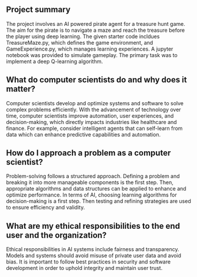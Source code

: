 ## Project summary
The project involves an AI powered pirate agent for a treasure hunt game. The aim for the pirate is to navigate a maze and reach the treasure before the player using deep learning. The given starter code incldues TreasureMaze.py, which defines the game environment, and GameExperience.py, which manages learning experiences. A jupyter notebook was provided to simulate gameplay. The primary task was to implement a deep Q-learning algorithm.

## What do computer scientists do and why does it matter?
Computer scientists develop and optimize systems and software to solve complex problems efficiently. With the advancement of technology over time, computer scientists improve automation, user experiences, and decision-making, which directly impacts industries like healthcare and finance. For example, consider intelligent agents that can self-learn from data which can enhance predictive capabilities and automation.

## How do I approach a problem as a computer scientist?
Problem-solving follows a structured approach. Defining a problem and breaking it into more manageable components is the first step. Then, appropriate algorithms and data structures can be applied to enhance and optimize performance. In terms of AI, choosing learning algorithms for decision-making is a first step. Then testing and refining strategies are used to ensure efficiency and validity.

## What are my ethical responsibilities to the end user and the organization?
Ethical responsibilities in AI systems include fairness and transparency. Models and systems should avoid misuse of private user data and avoid bias. It is important to follow best practices in security and software development in order to uphold integrity and maintain user trust.
